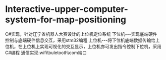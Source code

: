 # Interactive-upper-computer-system-for-map-positioning
C#实现，针对辽宁省机器人大赛设计的上位机定位系统
下位机---实现底端硬件控制与底端硬件信息交互，采用stm32编程
上位机---将下位机底端数据传输给上位机，在上位机上实现可视化的交互显示，上位机亦可发出指令控制下位机，采用C#编程
通信实现:wifi\buletooth\com端口
